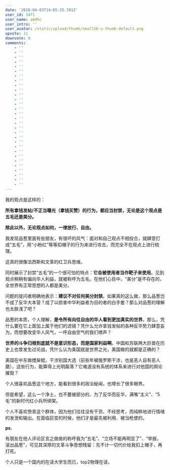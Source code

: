 ```yaml
---
date: '2018-04-03T14:05:25.781Z'
user_id: 3471
user_name: amdhc
user_intro: ''
user_avatar: /static/upload/thumb/small50-u-thumb-default.png
upvote: 11
downvote: 0
comments:
    - ''
    - ''
    - ''
    - ''
    - ''
    - ''
    - ''
    - ''
    - ''
    - ''
    - ''
    - ''
    - ''
    - ''
    - ''
    - ''
    - ''
    - ''
    - ''
    - ''
    - ''
    - ''
    - ''
    - ''
    - ''
    - ''
    - ''
    - ''
    - ''
    - ''
---
```


我的观点是这样的：

**所有拿钱发帖/不正当曝光（拿钱买赞）的行为，都应当封禁，无论是这个观点是五毛还是美分。**

**除此以外，无论观点如何，一律放行、自由。**

  

我发现品葱里面有些朋友，有很坏的风气：面对和自己观点不相投合，就肆意打成“五毛”，用“小粉红”等等扣帽子的行为来进行攻击，而完全不在观点上进行梳理。

这真的很像法西斯和文革的红卫兵思维。

同时展示了封禁“五毛”的一个很可怕的特点：**它会被使用者当作靶子来使用**。见到观点稍稍有偏向华人利益，就被称呼为五毛。在他们心目中，“美分”是不存在的，全世界有正常思想的人都是美分。

问题的提问者明确地表示：**建议不对任何美分封禁**。如果真的这么做，那么品葱岂不成了反华大本营？成了以损害中华利益者为目的者的白手套？那么对品葱的理解也太肤浅了吧？

品葱的本质，个人理解，**是令所有向往自由的华人看到更加真实的世界**。那么，凭什么要在它上面加上属于他们的滤镜？凭什么允许拿钱发帖的各种反华势力肆意妄为，而想要改变华人风气，一呼自由空气的我们噤声？

**世界的斗争归根到底就不是意识形态，而是国家利益啊**。中国和苏联两大巨兽在历史上也曾发生过论战，凭什么认为美国就是世界之光，美国做的就都是正确的？

美国在中东做搅屎棍，干涉别国大选（前些年被俄罗斯干涉，也是恶人自有恶人磨），这些行为，能算得上光明磊落？它难道没有系统的体系来进行对他国的舆论摧毁？

个人很喜欢品葱这个地方，能看到很多的政治秘闻，也增长了很多眼界。

但是希望，这么一个净土，也不要被部分的、为了反华而反华，满嘴“主义”、“5毛”的新时代红小兵所绑架。

个人不喜欢愤青这个群体，因为他们往往没有干货、不经思考，而纯粹地进行情绪的发泄和输出。在面临巨变的时候，他们才是最先被利用、被当枪使的。

  

**ps.**

有朋友在他人评论区言之凿凿的称呼我为“五毛”、“立场不能再明显了”、“举报，滚出品葱”，可见其深厚的文革斗争思想残留：先不计一切代价给我扣上帽子，再打死。

个人只是一个国内的在读大学生而已，top2物理在读。
